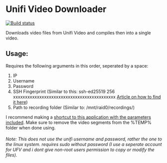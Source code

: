 # Unifi Video Downloader
[![Build status](https://ci.appveyor.com/api/projects/status/sgpp8a63vbm4jod3?svg=true)](https://ci.appveyor.com/project/bman46/unifi-video-downloader)

Downloads video files from Unifi Video and compiles then into a single video.
## Usage:
Requires the following arguments in this order, seperated by a space:
  1. IP
  2. Username
  3. Password
  4. SSH Fingerprint (Similar to this: ssh-ed25519 256 xxxxxxxxxxxxxxxxxxxxxxxxxxxxxxxxxxxxxxxxxxx [Article on how to find it here](https://winscp.net/eng/docs/faq_hostkey))
  5. Path to recording folder (Similar to: /mnt/raid0/recordings/)
  
I recommend making a [shortcut to this application with the parameters included](https://www.lifewire.com/command-line-parameters-video-games-3399930).
Make sure to remove the video segments from the %TEMP% folder when done using.
###### Note: This does not use the unifi username and password, rather the one to the linux system. requires sudo without password (I use a seperate account for UFV and i dont give non-root users permission to copy or modify the files).

